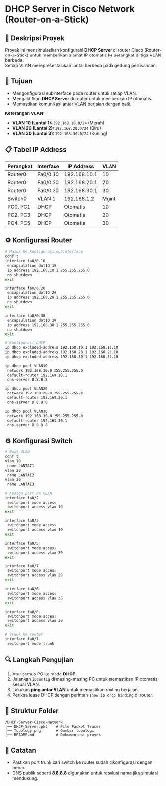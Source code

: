 # DHCP Server in Cisco Network (Router-on-a-Stick)

## 📜 Deskripsi Proyek
Proyek ini mensimulasikan konfigurasi **DHCP Server** di router Cisco (Router-on-a-Stick) untuk memberikan alamat IP otomatis ke perangkat di tiga VLAN berbeda.  
Setiap VLAN merepresentasikan lantai berbeda pada gedung perusahaan.

## 🎯 Tujuan
- Mengonfigurasi subinterface pada router untuk setiap VLAN.
- Mengaktifkan **DHCP Server** di router untuk memberikan IP otomatis.
- Memastikan komunikasi antar VLAN berjalan dengan baik.


**Keterangan VLAN:**
- **VLAN 10 (Lantai 1):** `192.168.10.0/24` (Merah)
- **VLAN 20 (Lantai 2):** `192.168.20.0/24` (Biru)
- **VLAN 30 (Lantai 3):** `192.168.30.0/24` (Kuning)

## 📋 Tabel IP Address

| Perangkat   | Interface   | IP Address      | VLAN |
|-------------|-------------|-----------------|------|
| Router0     | Fa0/0.10    | 192.168.10.1    | 10   |
| Router0     | Fa0/0.20    | 192.168.20.1    | 20   |
| Router0     | Fa0/0.30    | 192.168.30.1    | 30   |
| Switch0     | VLAN 1      | 192.168.1.2     | Mgmt |
| PC0, PC1    | DHCP        | Otomatis        | 10   |
| PC2, PC3    | DHCP        | Otomatis        | 20   |
| PC4, PC5    | DHCP        | Otomatis        | 30   |

## ⚙️ Konfigurasi Router

```bash
# Masuk ke konfigurasi subinterface
conf t
interface fa0/0.10
 encapsulation dot1Q 10
 ip address 192.168.10.1 255.255.255.0
 no shutdown
exit

interface fa0/0.20
 encapsulation dot1Q 20
 ip address 192.168.20.1 255.255.255.0
 no shutdown
exit

interface fa0/0.30
 encapsulation dot1Q 30
 ip address 192.168.30.1 255.255.255.0
 no shutdown
exit

# Konfigurasi DHCP
ip dhcp excluded-address 192.168.10.1 192.168.10.10
ip dhcp excluded-address 192.168.20.1 192.168.20.10
ip dhcp excluded-address 192.168.30.1 192.168.30.10

ip dhcp pool VLAN10
 network 192.168.10.0 255.255.255.0
 default-router 192.168.10.1
 dns-server 8.8.8.8

ip dhcp pool VLAN20
 network 192.168.20.0 255.255.255.0
 default-router 192.168.20.1
 dns-server 8.8.8.8

ip dhcp pool VLAN30
 network 192.168.30.0 255.255.255.0
 default-router 192.168.30.1
 dns-server 8.8.8.8
```

## ⚙️ Konfigurasi Switch

```bash
# Buat VLAN
conf t
vlan 10
 name LANTAI1
vlan 20
 name LANTAI2
vlan 30
 name LANTAI3

# Assign port ke VLAN
interface fa0/2
 switchport mode access
 switchport access vlan 10
exit

interface fa0/3
 switchport mode access
 switchport access vlan 10
exit

interface fa0/5
 switchport mode access
 switchport access vlan 20
exit

interface fa0/7
 switchport mode access
 switchport access vlan 20
exit

interface fa0/6
 switchport mode access
 switchport access vlan 30
exit

interface fa0/8
 switchport mode access
 switchport access vlan 30
exit

# Trunk ke router
interface fa0/1
 switchport mode trunk
```

## 🔍 Langkah Pengujian
1. Atur semua PC ke mode **DHCP**.
2. Jalankan `ipconfig` di masing-masing PC untuk memastikan IP otomatis sesuai VLAN.
3. Lakukan **ping antar VLAN** untuk memastikan routing berjalan.
4. Periksa lease DHCP dengan perintah `show ip dhcp binding` di router.

## 📂 Struktur Folder
```
/DHCP-Server-Cisco-Network
│── DHCP_Server.pkt    # File Packet Tracer
│── Topology.png       # Gambar topologi
│── README.md          # Dokumentasi proyek
```

## 📌 Catatan
- Pastikan port trunk dari switch ke router sudah dikonfigurasi dengan benar.
- DNS publik seperti **8.8.8.8** digunakan untuk resolusi nama jika simulasi mendukung.

